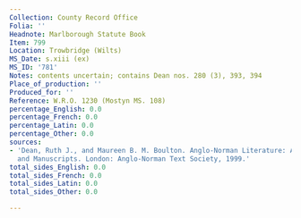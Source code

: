 ```yaml
---
Collection: County Record Office
Folia: ''
Headnote: Marlborough Statute Book
Item: 799
Location: Trowbridge (Wilts)
MS_Date: s.xiii (ex)
MS_ID: '781'
Notes: contents uncertain; contains Dean nos. 280 (3), 393, 394
Place_of_production: ''
Produced_for: ''
Reference: W.R.O. 1230 (Mostyn MS. 108)
percentage_English: 0.0
percentage_French: 0.0
percentage_Latin: 0.0
percentage_Other: 0.0
sources:
- 'Dean, Ruth J., and Maureen B. M. Boulton. Anglo-Norman Literature: A Guide to Texts
  and Manuscripts. London: Anglo-Norman Text Society, 1999.'
total_sides_English: 0.0
total_sides_French: 0.0
total_sides_Latin: 0.0
total_sides_Other: 0.0

---
```

